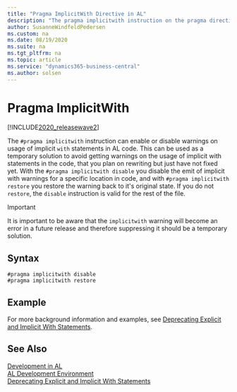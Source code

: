 ```yaml
---
title: "Pragma ImplicitWith Directive in AL"
description: "The pragma implicitwith instruction on the pragma directive in AL"
author: SusanneWindfeldPedersen
ms.custom: na
ms.date: 08/19/2020
ms.suite: na
ms.tgt_pltfrm: na
ms.topic: article
ms.service: "dynamics365-business-central"
ms.author: solsen
---
```


# Pragma ImplicitWith

[!INCLUDE[2020_releasewave2](../../includes/2020_releasewave2.md)]

The `#pragma implicitwith` instruction can enable or disable warnings on usage of implicit `with` statements in AL code. This can be used as a temporary solution to avoid getting warnings on the usage of implicit with statements in the code, that you plan on rewriting but just have not fixed yet. With the `#pragma implicitwith disable` you disable the emit of implicit with warnings for a specific location in code, and with `#pragma implicitwith restore` you restore the warning back to it's original state. If you do not `restore`, the `disable` instruction is valid for the rest of the file.

> [!IMPORTANT]  
> It is important to be aware that the `implicitwith` warning will become an error in a future release and therefore suppressing it should be a temporary solution.

## Syntax

```
#pragma implicitwith disable
#pragma implicitwith restore
```

## Example

For more background information and examples, see [Deprecating Explicit and Implicit With Statements](../devenv-deprecating-with-statements-overview.md).


## See Also

[Development in AL](../devenv-dev-overview.md)  
[AL Development Environment](../devenv-reference-overview.md)  
[Deprecating Explicit and Implicit With Statements](../devenv-deprecating-with-statements-overview.md)